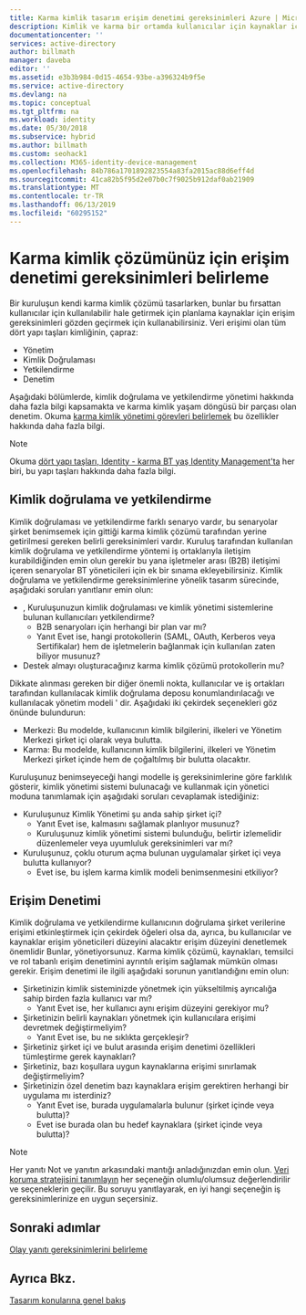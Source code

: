 ```yaml
---
title: Karma kimlik tasarım erişim denetimi gereksinimleri Azure | Microsoft Docs
description: Kimlik ve karma bir ortamda kullanıcılar için kaynaklar için erişim gereksinimleri tanımlama, yapı taşına kapsar.
documentationcenter: ''
services: active-directory
author: billmath
manager: daveba
editor: ''
ms.assetid: e3b3b984-0d15-4654-93be-a396324b9f5e
ms.service: active-directory
ms.devlang: na
ms.topic: conceptual
ms.tgt_pltfrm: na
ms.workload: identity
ms.date: 05/30/2018
ms.subservice: hybrid
ms.author: billmath
ms.custom: seohack1
ms.collection: M365-identity-device-management
ms.openlocfilehash: 84b786a1701892823554a83fa2015ac88d6eff4d
ms.sourcegitcommit: 41ca82b5f95d2e07b0c7f9025b912daf0ab21909
ms.translationtype: MT
ms.contentlocale: tr-TR
ms.lasthandoff: 06/13/2019
ms.locfileid: "60295152"
---
```

# <a name="determine-access-control-requirements-for-your-hybrid-identity-solution"></a>Karma kimlik çözümünüz için erişim denetimi gereksinimleri belirleme
Bir kuruluşun kendi karma kimlik çözümü tasarlarken, bunlar bu fırsattan kullanıcılar için kullanılabilir hale getirmek için planlama kaynaklar için erişim gereksinimleri gözden geçirmek için kullanabilirsiniz. Veri erişimi olan tüm dört yapı taşları kimliğinin, çapraz:

* Yönetim
* Kimlik Doğrulaması
* Yetkilendirme
* Denetim

Aşağıdaki bölümlerde, kimlik doğrulama ve yetkilendirme yönetimi hakkında daha fazla bilgi kapsamakta ve karma kimlik yaşam döngüsü bir parçası olan denetim. Okuma [karma kimlik yönetimi görevleri belirlemek](plan-hybrid-identity-design-considerations-hybrid-id-management-tasks.md) bu özellikler hakkında daha fazla bilgi.

> [!NOTE]
> Okuma [dört yapı taşları, Identity - karma BT yaş Identity Management'ta](https://social.technet.microsoft.com/wiki/contents/articles/15530.the-four-pillars-of-identity-identity-management-in-the-age-of-hybrid-it.aspx) her biri, bu yapı taşları hakkında daha fazla bilgi.
> 
> 

## <a name="authentication-and-authorization"></a>Kimlik doğrulama ve yetkilendirme
Kimlik doğrulaması ve yetkilendirme farklı senaryo vardır, bu senaryolar şirket benimsemek için gittiği karma kimlik çözümü tarafından yerine getirilmesi gereken belirli gereksinimleri vardır. Kuruluş tarafından kullanılan kimlik doğrulama ve yetkilendirme yöntemi iş ortaklarıyla iletişim kurabildiğinden emin olun gerekir bu yana işletmeler arası (B2B) iletişimi içeren senaryolar BT yöneticileri için ek bir sınama ekleyebilirsiniz. Kimlik doğrulama ve yetkilendirme gereksinimlerine yönelik tasarım sürecinde, aşağıdaki soruları yanıtlanır emin olun:

* , Kuruluşunuzun kimlik doğrulaması ve kimlik yönetimi sistemlerine bulunan kullanıcıları yetkilendirme?
  * B2B senaryoları için herhangi bir plan var mı?
  * Yanıt Evet ise, hangi protokollerin (SAML, OAuth, Kerberos veya Sertifikalar) hem de işletmelerin bağlanmak için kullanılan zaten biliyor musunuz?
* Destek almayı oluşturacağınız karma kimlik çözümü protokollerin mu?

Dikkate alınması gereken bir diğer önemli nokta, kullanıcılar ve iş ortakları tarafından kullanılacak kimlik doğrulama deposu konumlandırılacağı ve kullanılacak yönetim modeli ' dir. Aşağıdaki iki çekirdek seçenekleri göz önünde bulundurun:

* Merkezi: Bu modelde, kullanıcının kimlik bilgilerini, ilkeleri ve Yönetim Merkezi şirket içi olarak veya bulutta.
* Karma: Bu modelde, kullanıcının kimlik bilgilerini, ilkeleri ve Yönetim Merkezi şirket içinde hem de çoğaltılmış bir bulutta olacaktır.

Kuruluşunuz benimseyeceği hangi modelle iş gereksinimlerine göre farklılık gösterir, kimlik yönetimi sistemi bulunacağı ve kullanmak için yönetici moduna tanımlamak için aşağıdaki soruları cevaplamak istediğiniz:

* Kuruluşunuz Kimlik Yönetimi şu anda sahip şirket içi?
  * Yanıt Evet ise, kalmasını sağlamak planlıyor musunuz?
  * Kuruluşunuz kimlik yönetimi sistemi bulunduğu, belirtir izlemelidir düzenlemeler veya uyumluluk gereksinimleri var mı?
* Kuruluşunuz, çoklu oturum açma bulunan uygulamalar şirket içi veya bulutta kullanıyor?
  * Evet ise, bu işlem karma kimlik modeli benimsenmesini etkiliyor?

## <a name="access-control"></a>Erişim Denetimi
Kimlik doğrulama ve yetkilendirme kullanıcının doğrulama şirket verilerine erişimi etkinleştirmek için çekirdek öğeleri olsa da, ayrıca, bu kullanıcılar ve kaynaklar erişim yöneticileri düzeyini alacaktır erişim düzeyini denetlemek önemlidir Bunlar, yönetiyorsunuz. Karma kimlik çözümü, kaynakları, temsilci ve rol tabanlı erişim denetimini ayrıntılı erişim sağlamak mümkün olması gerekir. Erişim denetimi ile ilgili aşağıdaki sorunun yanıtlandığını emin olun:

* Şirketinizin kimlik sisteminizde yönetmek için yükseltilmiş ayrıcalığa sahip birden fazla kullanıcı var mı?
  * Yanıt Evet ise, her kullanıcı aynı erişim düzeyini gerekiyor mu?
* Şirketinizin belirli kaynakları yönetmek için kullanıcılara erişimi devretmek değiştirmeliyim?
  * Yanıt Evet ise, bu ne sıklıkta gerçekleşir?
* Şirketiniz şirket içi ve bulut arasında erişim denetimi özellikleri tümleştirme gerek kaynakları?
* Şirketiniz, bazı koşullara uygun kaynaklarına erişimi sınırlamak değiştirmeliyim?
* Şirketinizin özel denetim bazı kaynaklara erişim gerektiren herhangi bir uygulama mı isterdiniz?
  * Yanıt Evet ise, burada uygulamalarla bulunur (şirket içinde veya bulutta)?
  * Evet ise burada olan bu hedef kaynaklara (şirket içinde veya bulutta)?

> [!NOTE]
> Her yanıtı Not ve yanıtın arkasındaki mantığı anladığınızdan emin olun. [Veri koruma stratejisini tanımlayın](plan-hybrid-identity-design-considerations-data-protection-strategy.md) her seçeneğin olumlu/olumsuz değerlendirilir ve seçeneklerin geçilir.  Bu soruyu yanıtlayarak, en iyi hangi seçeneğin iş gereksinimlerinize en uygun seçersiniz.
> 
> 

## <a name="next-steps"></a>Sonraki adımlar
[Olay yanıtı gereksinimlerini belirleme](plan-hybrid-identity-design-considerations-incident-response-requirements.md)

## <a name="see-also"></a>Ayrıca Bkz.
[Tasarım konularına genel bakış](plan-hybrid-identity-design-considerations-overview.md)

